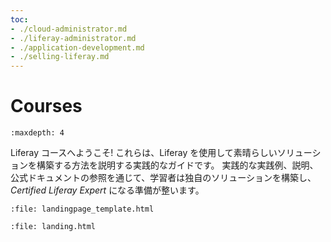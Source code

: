 ```yaml
---
toc:
- ./cloud-administrator.md
- ./liferay-administrator.md
- ./application-development.md
- ./selling-liferay.md
---
```

# Courses

```{toctree}
:maxdepth: 4
```

Liferay コースへようこそ! これらは、Liferay を使用して素晴らしいソリューションを構築する方法を説明する実践的なガイドです。 実践的な実践例、説明、公式ドキュメントの参照を通じて、学習者は独自のソリューションを構築し、_Certified Liferay Expert_ になる準備が整います。

```{raw} html
:file: landingpage_template.html
```

```{raw} html
:file: landing.html
```
